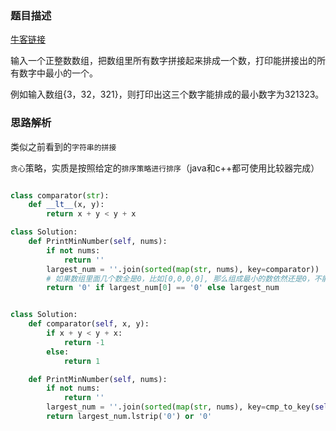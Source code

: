 ### 题目描述

[牛客链接](https://www.nowcoder.com/practice/8fecd3f8ba334add803bf2a06af1b993?tpId=13&tqId=11185&tPage=2&rp=2&ru=/ta/coding-interviews&qru=/ta/coding-interviews/question-ranking)

输入一个正整数数组，把数组里所有数字拼接起来排成一个数，打印能拼接出的所有数字中最小的一个。

例如输入数组{3，32，321}，则打印出这三个数字能排成的最小数字为321323。

### 思路解析

类似之前看到的`字符串的拼接`

 `贪心`策略，实质是按照给定的`排序策略进行排序`（java和c++都可使用比较器完成）

```python

class comparator(str):
    def __lt__(x, y):
        return x + y < y + x

class Solution:
    def PrintMinNumber(self, nums):
        if not nums:
            return ''
        largest_num = ''.join(sorted(map(str, nums), key=comparator))
        # 如果数组里面几个数全是0，比如[0,0,0,0], 那么组成最小的数依然还是0，不能输出0000
        return '0' if largest_num[0] == '0' else largest_num

```

```python

class Solution:
    def comparator(self, x, y):
        if x + y < y + x:
            return -1
        else:
            return 1

    def PrintMinNumber(self, nums):
        if not nums:
            return ''
        largest_num = ''.join(sorted(map(str, nums), key=cmp_to_key(self.comparator)))
        return largest_num.lstrip('0') or '0'


```
